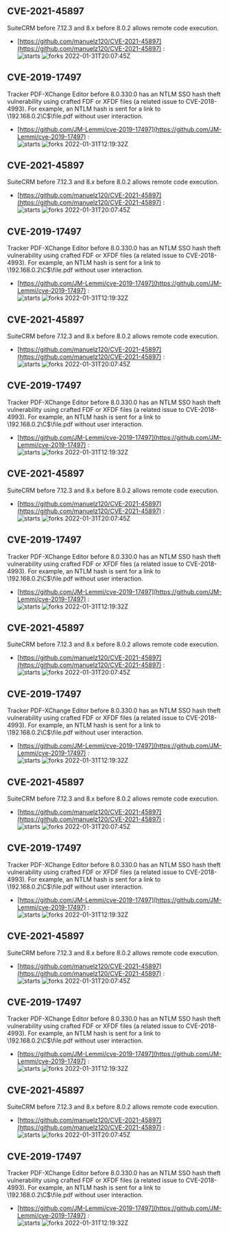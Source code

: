 ## CVE-2021-45897
 SuiteCRM before 7.12.3 and 8.x before 8.0.2 allows remote code execution.

- [https://github.com/manuelz120/CVE-2021-45897](https://github.com/manuelz120/CVE-2021-45897) :  
![starts](https://img.shields.io/github/stars/manuelz120/CVE-2021-45897.svg) 
![forks](https://img.shields.io/github/forks/manuelz120/CVE-2021-45897.svg) 
2022-01-31T20:07:45Z

## CVE-2019-17497
 Tracker PDF-XChange Editor before 8.0.330.0 has an NTLM SSO hash theft vulnerability using crafted FDF or XFDF files (a related issue to CVE-2018-4993). For example, an NTLM hash is sent for a link to \\192.168.0.2\C$\file.pdf without user interaction.

- [https://github.com/JM-Lemmi/cve-2019-17497](https://github.com/JM-Lemmi/cve-2019-17497) :  
![starts](https://img.shields.io/github/stars/JM-Lemmi/cve-2019-17497.svg) 
![forks](https://img.shields.io/github/forks/JM-Lemmi/cve-2019-17497.svg) 
2022-01-31T12:19:32Z

## CVE-2021-45897
 SuiteCRM before 7.12.3 and 8.x before 8.0.2 allows remote code execution.

- [https://github.com/manuelz120/CVE-2021-45897](https://github.com/manuelz120/CVE-2021-45897) :  
![starts](https://img.shields.io/github/stars/manuelz120/CVE-2021-45897.svg) 
![forks](https://img.shields.io/github/forks/manuelz120/CVE-2021-45897.svg) 
2022-01-31T20:07:45Z

## CVE-2019-17497
 Tracker PDF-XChange Editor before 8.0.330.0 has an NTLM SSO hash theft vulnerability using crafted FDF or XFDF files (a related issue to CVE-2018-4993). For example, an NTLM hash is sent for a link to \\192.168.0.2\C$\file.pdf without user interaction.

- [https://github.com/JM-Lemmi/cve-2019-17497](https://github.com/JM-Lemmi/cve-2019-17497) :  
![starts](https://img.shields.io/github/stars/JM-Lemmi/cve-2019-17497.svg) 
![forks](https://img.shields.io/github/forks/JM-Lemmi/cve-2019-17497.svg) 
2022-01-31T12:19:32Z

## CVE-2021-45897
 SuiteCRM before 7.12.3 and 8.x before 8.0.2 allows remote code execution.

- [https://github.com/manuelz120/CVE-2021-45897](https://github.com/manuelz120/CVE-2021-45897) :  
![starts](https://img.shields.io/github/stars/manuelz120/CVE-2021-45897.svg) 
![forks](https://img.shields.io/github/forks/manuelz120/CVE-2021-45897.svg) 
2022-01-31T20:07:45Z

## CVE-2019-17497
 Tracker PDF-XChange Editor before 8.0.330.0 has an NTLM SSO hash theft vulnerability using crafted FDF or XFDF files (a related issue to CVE-2018-4993). For example, an NTLM hash is sent for a link to \\192.168.0.2\C$\file.pdf without user interaction.

- [https://github.com/JM-Lemmi/cve-2019-17497](https://github.com/JM-Lemmi/cve-2019-17497) :  
![starts](https://img.shields.io/github/stars/JM-Lemmi/cve-2019-17497.svg) 
![forks](https://img.shields.io/github/forks/JM-Lemmi/cve-2019-17497.svg) 
2022-01-31T12:19:32Z

## CVE-2021-45897
 SuiteCRM before 7.12.3 and 8.x before 8.0.2 allows remote code execution.

- [https://github.com/manuelz120/CVE-2021-45897](https://github.com/manuelz120/CVE-2021-45897) :  
![starts](https://img.shields.io/github/stars/manuelz120/CVE-2021-45897.svg) 
![forks](https://img.shields.io/github/forks/manuelz120/CVE-2021-45897.svg) 
2022-01-31T20:07:45Z

## CVE-2019-17497
 Tracker PDF-XChange Editor before 8.0.330.0 has an NTLM SSO hash theft vulnerability using crafted FDF or XFDF files (a related issue to CVE-2018-4993). For example, an NTLM hash is sent for a link to \\192.168.0.2\C$\file.pdf without user interaction.

- [https://github.com/JM-Lemmi/cve-2019-17497](https://github.com/JM-Lemmi/cve-2019-17497) :  
![starts](https://img.shields.io/github/stars/JM-Lemmi/cve-2019-17497.svg) 
![forks](https://img.shields.io/github/forks/JM-Lemmi/cve-2019-17497.svg) 
2022-01-31T12:19:32Z

## CVE-2021-45897
 SuiteCRM before 7.12.3 and 8.x before 8.0.2 allows remote code execution.

- [https://github.com/manuelz120/CVE-2021-45897](https://github.com/manuelz120/CVE-2021-45897) :  
![starts](https://img.shields.io/github/stars/manuelz120/CVE-2021-45897.svg) 
![forks](https://img.shields.io/github/forks/manuelz120/CVE-2021-45897.svg) 
2022-01-31T20:07:45Z

## CVE-2019-17497
 Tracker PDF-XChange Editor before 8.0.330.0 has an NTLM SSO hash theft vulnerability using crafted FDF or XFDF files (a related issue to CVE-2018-4993). For example, an NTLM hash is sent for a link to \\192.168.0.2\C$\file.pdf without user interaction.

- [https://github.com/JM-Lemmi/cve-2019-17497](https://github.com/JM-Lemmi/cve-2019-17497) :  
![starts](https://img.shields.io/github/stars/JM-Lemmi/cve-2019-17497.svg) 
![forks](https://img.shields.io/github/forks/JM-Lemmi/cve-2019-17497.svg) 
2022-01-31T12:19:32Z

## CVE-2021-45897
 SuiteCRM before 7.12.3 and 8.x before 8.0.2 allows remote code execution.

- [https://github.com/manuelz120/CVE-2021-45897](https://github.com/manuelz120/CVE-2021-45897) :  
![starts](https://img.shields.io/github/stars/manuelz120/CVE-2021-45897.svg) 
![forks](https://img.shields.io/github/forks/manuelz120/CVE-2021-45897.svg) 
2022-01-31T20:07:45Z

## CVE-2019-17497
 Tracker PDF-XChange Editor before 8.0.330.0 has an NTLM SSO hash theft vulnerability using crafted FDF or XFDF files (a related issue to CVE-2018-4993). For example, an NTLM hash is sent for a link to \\192.168.0.2\C$\file.pdf without user interaction.

- [https://github.com/JM-Lemmi/cve-2019-17497](https://github.com/JM-Lemmi/cve-2019-17497) :  
![starts](https://img.shields.io/github/stars/JM-Lemmi/cve-2019-17497.svg) 
![forks](https://img.shields.io/github/forks/JM-Lemmi/cve-2019-17497.svg) 
2022-01-31T12:19:32Z

## CVE-2021-45897
 SuiteCRM before 7.12.3 and 8.x before 8.0.2 allows remote code execution.

- [https://github.com/manuelz120/CVE-2021-45897](https://github.com/manuelz120/CVE-2021-45897) :  
![starts](https://img.shields.io/github/stars/manuelz120/CVE-2021-45897.svg) 
![forks](https://img.shields.io/github/forks/manuelz120/CVE-2021-45897.svg) 
2022-01-31T20:07:45Z

## CVE-2019-17497
 Tracker PDF-XChange Editor before 8.0.330.0 has an NTLM SSO hash theft vulnerability using crafted FDF or XFDF files (a related issue to CVE-2018-4993). For example, an NTLM hash is sent for a link to \\192.168.0.2\C$\file.pdf without user interaction.

- [https://github.com/JM-Lemmi/cve-2019-17497](https://github.com/JM-Lemmi/cve-2019-17497) :  
![starts](https://img.shields.io/github/stars/JM-Lemmi/cve-2019-17497.svg) 
![forks](https://img.shields.io/github/forks/JM-Lemmi/cve-2019-17497.svg) 
2022-01-31T12:19:32Z

## CVE-2021-45897
 SuiteCRM before 7.12.3 and 8.x before 8.0.2 allows remote code execution.

- [https://github.com/manuelz120/CVE-2021-45897](https://github.com/manuelz120/CVE-2021-45897) :  
![starts](https://img.shields.io/github/stars/manuelz120/CVE-2021-45897.svg) 
![forks](https://img.shields.io/github/forks/manuelz120/CVE-2021-45897.svg) 
2022-01-31T20:07:45Z

## CVE-2019-17497
 Tracker PDF-XChange Editor before 8.0.330.0 has an NTLM SSO hash theft vulnerability using crafted FDF or XFDF files (a related issue to CVE-2018-4993). For example, an NTLM hash is sent for a link to \\192.168.0.2\C$\file.pdf without user interaction.

- [https://github.com/JM-Lemmi/cve-2019-17497](https://github.com/JM-Lemmi/cve-2019-17497) :  
![starts](https://img.shields.io/github/stars/JM-Lemmi/cve-2019-17497.svg) 
![forks](https://img.shields.io/github/forks/JM-Lemmi/cve-2019-17497.svg) 
2022-01-31T12:19:32Z

